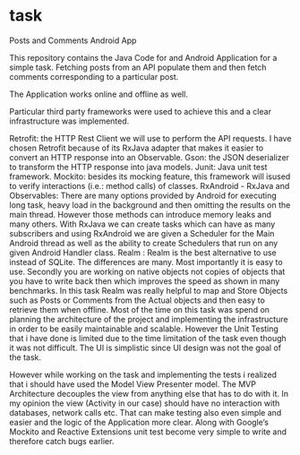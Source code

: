 # task
Posts and Comments Android App

This repository contains the Java Code for and Android Application for a simple task. Fetching posts from an API populate them and then fetch comments corresponding to a particular post.

The Application works online and offline as well.

Particular third party frameworks were used to achieve this and a clear infrastructure was implemented.



Retrofit: the HTTP Rest Client we will use to perform the API requests. I have chosen Retrofit because of its RxJava adapter that makes it easier to convert an HTTP response into an Observable.
Gson: the JSON deserializer to transform the HTTP response into java models.
Junit: Java unit test framework. 
Mockito: besides its mocking feature, this framework will isused to verify interactions (i.e.: method calls) of classes.
RxAndroid - RxJava and Observables: There are many options provided by Android for executing long task, heavy load in the background and then omitting the results on the main thread. However those methods can introduce memory leaks and many others. With RxJava we can create tasks which can have as many subscribers and using RxAndroid we are given a Scheduler for the Main Android thread as well as the ability to create Schedulers that run on any given Android Handler class.
Realm : Realm is the best alternative to use instead of SQLite. The differences are many. Most importantly it is easy to use. Secondly you are working on native objects not copies of objects that you have to write back then which improves the speed as shown in many benchmarks. In this task Realm was really helpful to map and Store Objects such as Posts or Comments from the Actual objects and then easy to retrieve them when offline.
Most of the time on this task was spend on planning the architecture of the project and implementing the infrastructure in order to be easily maintainable and scalable. However the Unit Testing that i have done is limited due to the time limitation of the task even though it was not difficult. The UI is simplistic since UI design was not the goal of the task.

However while working on the task and implementing the tests i realized that i should have used the Model View Presenter model.
The MVP Architecture decouples the view from anything else that has to do with it. In my opinion the view (Activity in our case) should have no interaction with databases, network calls etc. That can make testing also even simple and easier and the logic of the Application more clear.
Along with Google’s Mockito and Reactive Extensions unit test become very simple to write and therefore catch bugs earlier. 

